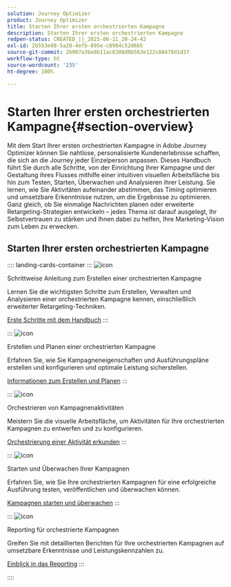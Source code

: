 ```yaml
---
solution: Journey Optimizer
product: Journey Optimizer
title: Starten Ihrer ersten orchestrierten Kampagne
description: Starten Ihrer ersten orchestrierten Kampagne
redpen-status: CREATED_||_2025-08-11_20-24-42
exl-id: 2b553e08-5a20-4efb-895e-c8984c52d6b5
source-git-commit: 2b907a3be8b11ac6308d0b563e122c88478d1d37
workflow-type: ht
source-wordcount: '235'
ht-degree: 100%

---
```


# Starten Ihrer ersten orchestrierten Kampagne{#section-overview}

Mit dem Start Ihrer ersten orchestrierten Kampagne in Adobe Journey Optimizer können Sie nahtlose, personalisierte Kundenerlebnisse schaffen, die sich an die Journey jeder Einzelperson anpassen. Dieses Handbuch führt Sie durch alle Schritte, von der Einrichtung Ihrer Kampagne und der Gestaltung ihres Flusses mithilfe einer intuitiven visuellen Arbeitsfläche bis hin zum Testen, Starten, Überwachen und Analysieren ihrer Leistung. Sie lernen, wie Sie Aktivitäten aufeinander abstimmen, das Timing optimieren und umsetzbare Erkenntnisse nutzen, um die Ergebnisse zu optimieren. Ganz gleich, ob Sie einmalige Nachrichten planen oder erweiterte Retargeting-Strategien entwickeln – jedes Thema ist darauf ausgelegt, Ihr Selbstvertrauen zu stärken und Ihnen dabei zu helfen, Ihre Marketing-Vision zum Leben zu erwecken.

## Starten Ihrer ersten orchestrierten Kampagne

:::: landing-cards-container
:::
![icon](https://cdn.experienceleague.adobe.com/icons/circle-play.svg?lang=de)

Schrittweise Anleitung zum Erstellen einer orchestrierten Kampagne

Lernen Sie die wichtigsten Schritte zum Erstellen, Verwalten und Analysieren einer orchestrierten Kampagne kennen, einschließlich erweiterter Retargeting-Techniken.

[Erste Schritte mit dem Handbuch](../using/orchestrated/gs-campaign-creation.md)
:::

:::
![icon](https://cdn.experienceleague.adobe.com/icons/list-check.svg)

Erstellen und Planen einer orchestrierten Kampagne

Erfahren Sie, wie Sie Kampagneneigenschaften und Ausführungspläne erstellen und konfigurieren und optimale Leistung sicherstellen.

[Informationen zum Erstellen und Planen](../using/orchestrated/create-orchestrated-campaign.md)
:::

:::
![icon](https://cdn.experienceleague.adobe.com/icons/code-branch.svg)

Orchestrieren von Kampagnenaktivitäten

Meistern Sie die visuelle Arbeitsfläche, um Aktivitäten für Ihre orchestrierten Kampagnen zu entwerfen und zu konfigurieren.

[Orchestrierung einer Aktivität erkunden](../using/orchestrated/orchestrate-activities.md)
:::

:::
![icon](https://cdn.experienceleague.adobe.com/icons/gear.svg)

Starten und Überwachen Ihrer Kampagnen

Erfahren Sie, wie Sie Ihre orchestrierten Kampagnen für eine erfolgreiche Ausführung testen, veröffentlichen und überwachen können.

[Kampagnen starten und überwachen](../using/orchestrated/start-monitor-campaigns.md)
:::

:::
![icon](https://cdn.experienceleague.adobe.com/icons/chart-line.svg?lang=de)

Reporting für orchestrierte Kampagnen

Greifen Sie mit detaillierten Berichten für Ihre orchestrierten Kampagnen auf umsetzbare Erkenntnisse und Leistungskennzahlen zu.

[Einblick in das Reporting](../using/orchestrated/reporting-campaigns.md)
:::

::::
